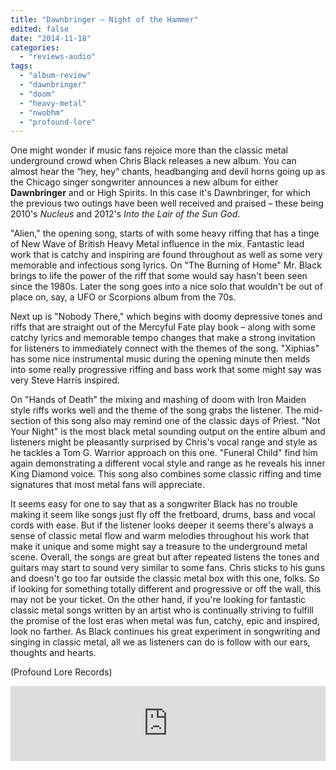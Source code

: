 ```yaml
---
title: "Dawnbringer – Night of the Hammer"
edited: false
date: "2014-11-18"
categories:
  - "reviews-audio"
tags:
  - "album-review"
  - "dawnbringer"
  - "doom"
  - "heavy-metal"
  - "nwobhm"
  - "profound-lore"
---
```


One might wonder if music fans rejoice more than the classic metal underground crowd when Chris Black releases a new album. You can almost hear the “hey, hey“ chants, headbanging and devil horns going up as the Chicago singer songwriter announces a new album for either **Dawnbringer** and or High Spirits. In this case it's Dawnbringer, for which the previous two outings have been well received and praised – these being 2010's _Nucleus_ and 2012's _Into the Lair of the Sun God_.

"Alien," the opening song, starts of with some heavy riffing that has a tinge of New Wave of British Heavy Metal influence in the mix. Fantastic lead work that is catchy and inspiring are found throughout as well as some very memorable and infectious song lyrics. On "The Burning of Home" Mr. Black brings to life the power of the riff that some would say hasn't been seen since the 1980s. Later the song goes into a nice solo that wouldn't be out of place on, say, a UFO or Scorpions album from the 70s.

Next up is "Nobody There," which begins with doomy depressive tones and riffs that are straight out of the Mercyful Fate play book – along with some catchy lyrics and memorable tempo changes that make a strong invitation for listeners to immediately connect with the themes of the song. "Xiphias" has some nice instrumental music during the opening minute then melds into some really progressive riffing and bass work that some might say was very Steve Harris inspired.

On "Hands of Death" the mixing and mashing of doom with Iron Maiden style riffs works well and the theme of the song grabs the listener. The mid-section of this song also may remind one of the classic days of Priest. "Not Your Night" is the most black metal sounding output on the entire album and listeners might be pleasantly surprised by Chris's vocal range and style as he tackles a Tom G. Warrior approach on this one. "Funeral Child" find him again demonstrating a different vocal style and range as he reveals his inner King Diamond voice. This song also combines some classic riffing and time signatures that most metal fans will appreciate.

It seems easy for one to say that as a songwriter Black has no trouble making it seem like songs just fly off the fretboard, drums, bass and vocal cords with ease. But if the listener looks deeper it seems there's always a sense of classic metal flow and warm melodies throughout his work that make it unique and some might say a treasure to the underground metal scene. Overall, the songs are great but after repeated listens the tones and guitars may start to sound very similar to some fans. Chris sticks to his guns and doesn't go too far outside the classic metal box with this one, folks. So if looking for something totally different and progressive or off the wall, this may not be your ticket. On the other hand, if you're looking for fantastic classic metal songs written by an artist who is continually striving to fulfill the promise of the lost eras when metal was fun, catchy, epic and inspired, look no farther. As Black continues his great experiment in songwriting and singing in classic metal, all we as listeners can do is follow with our ears, thoughts and hearts.

(Profound Lore Records)

<iframe style="border: 0; width: 100%; height: 120px;" src="http://bandcamp.com/EmbeddedPlayer/album=1106260631/size=large/bgcol=ffffff/linkcol=0687f5/tracklist=false/artwork=small/transparent=true/" width="300" height="150" seamless=""><a href="http://profoundlorerecords.bandcamp.com/album/night-of-the-hammer">Night Of The Hammer by DAWNBRINGER</a></iframe>
